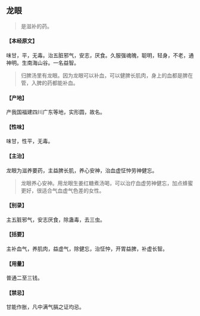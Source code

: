 ## 龙眼

> 是滋补的药。

#### 【本经原文】
味甘，平，无毒。治五脏邪气，安志，厌食。久服强魂魄，聪明，轻身，不老，通神明。生南海山谷。一名益智。

> 归脾汤里有龙眼。因为龙眼可以补血，可以健脾长肌肉，身上的血都是脾在管，入脾的药都能补血。

#### 【产地】
产我国福建四川广东等地，实形圆，故名。
#### 【性味】
味甘，性平，无毒。
#### 【主治】
龙眼为滋养要药，主益脾长肌，养心安神，治血虚怔忡劳神健忘。

> 龙眼养心安神。用龙眼生姜红糖煮汤喝，可以治疗血虚劳神健忘，加点蜂蜜更好，很适合气血虚气色差的女性。

#### 【别录】
主五脏邪气，安志厌食，除蛊毒，去三虫。
#### 【括要】
主补血气，养肌肉，益虚气，除健忘，治怔忡，开胃益脾，补虚长智。
#### 【用量】
普通二至三钱。
#### 【禁忌】
甘能作胀，凡中满气膈之证均忌。